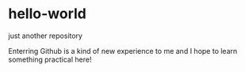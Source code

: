 # hello-world
just another repository

Enterring Github is a kind of new experience to me and I hope to learn something practical here!
